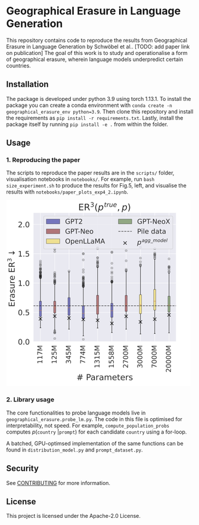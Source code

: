 # Geographical Erasure in Language Generation

This repository contains code to reproduce the results from Geographical Erasure in Language Generation by Schwöbel et al.. [TODO: add paper link on publication] The goal of this work is to study and operationalise a form of geographical erasure, wherein language models underpredict certain countries.

## Installation
The package is developed under python 3.9 using torch 1.13.1. 
To install the package you can create a conda environment with `conda create -n geographical_erasure_env python=3.9`.
Then clone this repository and install the requirements as `pip install -r requirements.txt`. Lastly, install the package itself by running `pip install -e .` from within the folder. 

## Usage

### 1. Reproducing the paper 
The scripts to reproduce the paper results are in the `scripts/` folder, visualisation notebooks in `notebooks/`.
For example, run `bash size_experiment.sh` to produce the results for Fig.5, left, and visualise the results with `notebooks/paper_plots_exp4_2.ipynb`.

![fig5_left](notebooks/model_sizes_new.png)

### 2. Library usage
The core functionalities to probe language models live in `geographical_erasure.probe_lm.py`. The code in this file is optimised for interpretability, not speed. For example, `compute_population_probs` computes $p$(`country` |`prompt`) for each candidate `country` using a for-loop. 

A batched, GPU-optimsed implementation of the same functions can be found in `distribution_model.py` and `prompt_dataset.py`. 

## Security

See [CONTRIBUTING](CONTRIBUTING.md#security-issue-notifications) for more information.

## License

This project is licensed under the Apache-2.0 License.

